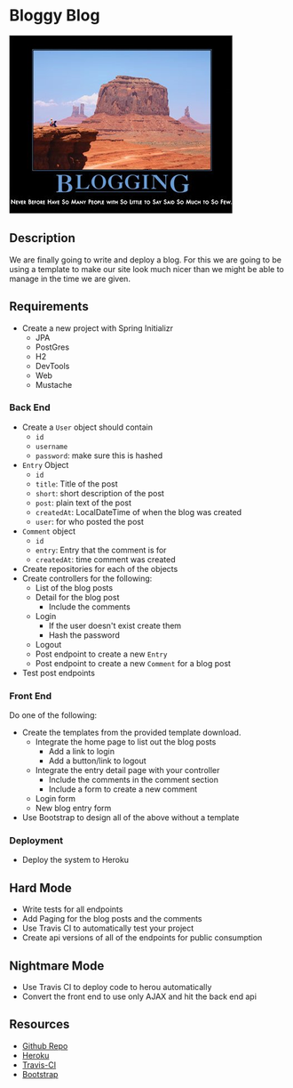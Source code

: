 # Bloggy Blog

![blog-dispair](blogging-despair-poster.jpg)

## Description
We are finally going to write and deploy a blog.  For this we are going to be using a template to make our site look much nicer than we might be able to manage
in the time we are given.

## Requirements
* Create a new project with Spring Initializr
	* JPA
	* PostGres
	* H2
	* DevTools
	* Web
	* Mustache

### Back End
* Create a `User` object should contain
	* `id`
	* `username`
	* `password`: make sure this is hashed
* `Entry` Object
	* `id`
	* `title`: Title of the post
	* `short`: short description of the post
	* `post`: plain text of the post
	* `createdAt`: LocalDateTime of when the blog was created
	* `user`: for who posted the post
* `Comment` object
	* `id`
	* `entry`: Entry that the comment is for
	* `createdAt`: time comment was created
* Create repositories for each of the objects
* Create controllers for the following:
	* List of the blog posts
	* Detail for the blog post
		* Include the comments
	* Login
		* If the user doesn't exist create them
		* Hash the password
	* Logout
	* Post endpoint to create a new `Entry`
	* Post endpoint to create a new `Comment` for a blog post
* Test post endpoints

### Front End
Do one of the following:
* Create the templates from the provided template download.
	* Integrate the home page to list out the blog posts
		* Add a link to login
		* Add a button/link to logout
	* Integrate the entry detail page with your controller
		* Include the comments in the comment section
		* Include a form to create a new comment
	* Login form
	* New blog entry form
* Use Bootstrap to design all of the above without a template

### Deployment 
* Deploy the system to Heroku

## Hard Mode
* Write tests for all endpoints
* Add Paging for the blog posts and the comments
* Use Travis CI to automatically test your project
* Create api versions of all of the endpoints for public consumption

## Nightmare Mode
* Use Travis CI to deploy code to herou automatically
* Convert the front end to use only AJAX and hit the back end api

## Resources
* [Github Repo](https://github.com/tiy-lv-java-2016-11/blogging)
* [Heroku](https://dashboard.heroku.com/)
* [Travis-CI](https://travis-ci.org/)
* [Bootstrap](http://getbootstrap.com/)
